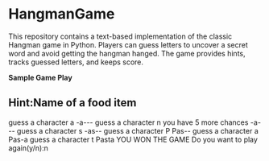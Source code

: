 # HangmanGame

This repository contains a text-based implementation of the classic Hangman game in Python. Players can guess letters to uncover a secret word and avoid getting the hangman hanged. The game provides hints, tracks guessed letters, and keeps score.

**Sample Game Play**

Hint:Name of a food item
-----
guess a character
a
-a---
guess a character
n
you have 5 more chances
-a---
guess a character
s
-as--
guess a character
P
Pas--
guess a character
a
Pas-a
guess a character
t
Pasta
YOU WON THE GAME
Do you want to play again(y/n):n
